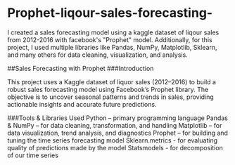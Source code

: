 # Prophet-liqour-sales-forecasting-
I created a sales forecasting model using a kaggle dataset of liqour sales from 2012-2016 with facebook's "Prophet" model. Additionally, for this project, I used multiple libraries like Pandas, NumPy, Matplotlib, Sklearn, and many others for data cleaning, visualization, and analysis.

##Sales Forecasting with Prophet
###Introduction

This project uses a Kaggle dataset of liquor sales (2012–2016) to build a robust sales forecasting model using Facebook’s Prophet library. The objective is to uncover seasonal patterns and trends in sales, providing actionable insights and accurate future predictions.

###Tools & Libraries Used
Python – primary programming language
Pandas & NumPy – for data cleaning, transformation, and handling
Matplotlib – for data visualization, trend analysis, and diagnostics
Prophet – for building and tuning the time series forecasting model
Sklearn.metrics - for evaluating quality of predictions made by the model
Statsmodels - for decomposition of our time series
